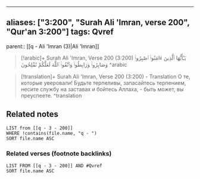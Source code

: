 
---
aliases: ["3:200", "Surah Ali 'Imran, verse 200", "Qur'an 3:200"]
tags: Qvref
---

parent:: [[q - Ali 'Imran (3)|Ali 'Imran]]

> [!arabic]+ Surah Ali 'Imran, Verse 200 (3:200)
> <span class="quran-arabic">يَـٰٓأَيُّهَا ٱلَّذِينَ ءَامَنُوا۟ ٱصْبِرُوا۟ وَصَابِرُوا۟ وَرَابِطُوا۟ وَٱتَّقُوا۟ ٱللَّهَ لَعَلَّكُمْ تُفْلِحُونَ</span>
^arabic

> [!translation]+ Surah Ali 'Imran, Verse 200 (3:200) - Translation
> О те, которые уверовали! Будьте терпеливы, запасайтесь терпением, несите службу на заставах и бойтесь Аллаха, - быть может, вы преуспеете.
^translation



## Related notes
```dataview
LIST from [[q - 3 - 200]]
WHERE !contains(file.name, "q - ")
SORT file.name ASC
```

### Related verses (footnote backlinks)
```dataview
LIST FROM [[q - 3 - 200]] AND #Qvref
SORT file.name ASC
```


